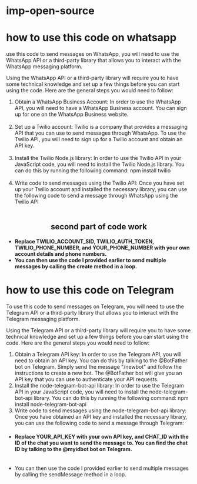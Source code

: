 # imp-open-source

# how to use this code on whatsapp 

 use this code to send messages on WhatsApp, you will need to use the WhatsApp API or a third-party library that allows you to interact with the WhatsApp messaging platform.

Using the WhatsApp API or a third-party library will require you to have some technical knowledge and set up a few things before you can start using the code. Here are the general steps you would need to follow:
<ol>
<li>Obtain a WhatsApp Business Account: In order to use the WhatsApp API, you will need to have a WhatsApp Business account. You can sign up for one on the WhatsApp         Business website.</li></br>

<li>Set up a Twilio account: Twilio is a company that provides a messaging API that you can use to send messages through WhatsApp. To use the Twilio API, you will need       to sign up for a Twilio account and obtain an API key.</li></br>

<li>Install the Twilio Node.js library: In order to use the Twilio API in your JavaScript code, you will need to install the Twilio Node.js library. You can do this by       running the following command: npm install twilio</li></br>

<li>Write code to send messages using the Twilio API: Once you have set up your Twilio account and installed the necessary library, you can use the following code to        send a message through WhatsApp using the Twilio API</li></br>
</ol>
<center><h2> second part of code work</h2></center>

<h4>
 <ul>
 <li>Replace TWILIO_ACCOUNT_SID, TWILIO_AUTH_TOKEN, TWILIO_PHONE_NUMBER, and YOUR_PHONE_NUMBER with your own account details and phone numbers.</li>

<li>You can then use the code I provided earlier to send multiple messages by calling the create method in a loop.
  </li></h4> 
 
 # how to use this code on Telegram 
 
 To use this code to send messages on Telegram, you will need to use the Telegram API or a third-party library that allows you to interact with the Telegram messaging platform.

Using the Telegram API or a third-party library will require you to have some technical knowledge and set up a few things before you can start using the code. Here are the general steps you would need to follow:
<ol>
<li>Obtain a Telegram API key: In order to use the Telegram API, you will need to obtain an API key. You can do this by talking to the @BotFather bot on Telegram. Simply send the message "/newbot" and follow the instructions to create a new bot. The @BotFather bot will give you an API key that you can use to authenticate your API requests.</li>

<li>Install the node-telegram-bot-api library: In order to use the Telegram API in your JavaScript code, you will need to install the node-telegram-bot-api library. You can do this by running the following command: npm install node-telegram-bot-api</li>

<li>Write code to send messages using the node-telegram-bot-api library: Once you have obtained an API key and installed the necessary library, you can use the following code to send a message through Telegram:</li>
 </ol>
 <ul>
 <li><h4>Replace YOUR_API_KEY with your own API key, and CHAT_ID with the ID of the chat you want to send the message to. You can find the chat ID by talking to the @myidbot bot on Telegram.</li></br>

<li>You can then use the code I provided earlier to send multiple messages by calling the sendMessage method in a loop.</h4></li>
</ul>
